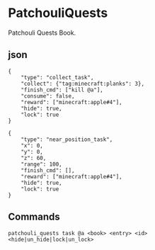# PatchouliQuests

Patchouli Quests Book.

## json

```json5
{
    "type": "collect_task",
    "collect": {"tag:minecraft:planks": 3},
    "finish_cmd": ["kill @a"],
    "consume": false,
    "reward": ["minecraft:apple#4"],
    "hide": true,
    "lock": true
}
```

```json5
{
    "type": "near_position_task",
    "x": 0,
    "y": 0,
    "z": 60,
    "range": 100,
    "finish_cmd": [],
    "reward": ["minecraft:apple#4"],
    "hide": true,
    "lock": true
}
```

## Commands

```text
patchouli_quests task @a <book> <entry> <id> <hide|un_hide|lock|un_lock>
```